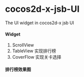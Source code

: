 cocos2d-x-jsb-UI
================

The UI widget in cocos2d-x jsb UI

#### Widget
1. ScrollView  
2. TableView  实现排行榜
3. CoverFlow  实现关卡选择

#### 排行榜效果图


